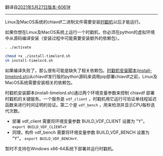 翻译自[2021年5月27日版本-6061#](https://github.com/Chia-Network/chia-blockchain/blob/39aebe7b14abdcbd79b1c9b1c8fcb1fe1f7f3ca1/BUILD_TIMELORD.md)
***

Linux及MacOS系统的chiavdf二进制文件需要安装[时戳机](Timelords)以后才能运行。

如果你想在Linux及MacOS系统上运行一个时戳机，你必须在python的虚拟环境中从源码编译安装（安装过程中可能需要安装额外的依赖包）。
```bash
. ./activate

chmod +x ./install-timelord.sh
sh install-timelord.sh
```
如果编译失败了，那么很有可能是缺失了相关依赖包。[时戳机安装脚本(install-timelord.sh)](https://github.com/Chia-Network/chia-blockchain/blob/main/install-timelord.sh)从chiavdf发行版的python源码来调用pip部署chiavdf之前，Linux及MacOS系统需要安装相关的依赖包。

时戳机安装脚本(install-timelord.sh)通过两个环境变量参数来控制 chiavdf 部署时戳机的关键服务。一个服务是 `vdf_client` ，时戳机用它运行可验证单线程延迟函数来进行时间证明的验证。第二个是 `vdf_bench` ，用来检测并显示CPU每秒迭代次数。

- 部署 vdf_client 需要将环境变量参数 BUILD_VDF_CLIENT 设置为 "Y"。
`export BUILD_VDF_CLIENT=Y`
- 同理，构件 vdf_bench 需要将环境变量参数 BUILD_VDF_BENCH 设置为 "Y"。 
`export BUILD_VDF_BENCH=Y`.

暂时不支持在Windows x86-64系统下部署并运行时戳机。